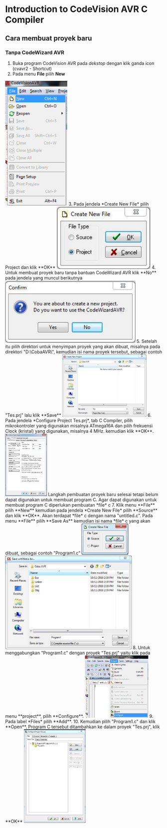 # Introduction to CodeVision AVR C Compiler
## Cara membuat proyek baru
### Tanpa CodeWizard AVR
1. Buka program CodeVision AVR pada *dekstop* dengan klik ganda icon (cvavr2 - Shortcut)
2. Pada menu **File** pilih **New**
<img src="images/newfile.png" height="400">
3. Pada jendela *Create New File* pilih Project dan klik **OK**
<img src="images/project.JPG" height="200">
4. Untuk membuat proyek baru tanpa bantuan CodeWizard AVR klik **No** pada jendela yang muncul berikutnya
<img src="images/no wizard.JPG" height="200">
5. Setelah itu pilih direktori untuk menyimpan proyek yang akan dibuat, misalnya pada direktori "D:\CobaAVR\", kemudian isi nama proyek tersebut, sebagai contoh "Tes.prj" lalu klik **Save**
<img src="images/save.JPG" height="200">
6. Pada jendela *Configure Project Tes.prj*, tab C Compiler, pilih mikrokontroler yang digunakan misalnya ATmega16A dan pilih frekuensi Clock (kristal) yang digunakan, misalnya 4 MHz. kemudian klik **OK**.
<img src="images/configure.JPG" height="200">
Langkah pembuatan proyek baru selesai tetapi belum dapat digunakan untuk membuat program C. Agar dapat digunakan untuk membuat program C diperlukan pembuatan *file* c
7. Klik menu **File** pilih **New** kemudian pada jendela *Create New File* pilih **Source** dan klik **OK**. Akan terdapat *file* c dengan nama "untitled.c". Pada menu **File** pilih **Save As** kemudian isi nama *file* c yang akan dibuat, sebagai contoh "Program1.c"
<img src="images/source.JPG" height="100">
<img src="images/file c.JPG" height="300">
8. Untuk menggabungkan "Program1.c" dengan proyek "Tes.prj" yaitu klik pada menu **project**, pilih **Configure**.
<img src="images/project-configure.png" height="200">
9. Pada label *Files* pilih **Add**.
10. Kemudian pilih "Program1.c" dan klik **Open**. Program C tersebut ditambahkan ke dalam proyek "Tes.prj", klik **OK**
<img src="images/add c.JPG" height="300">
